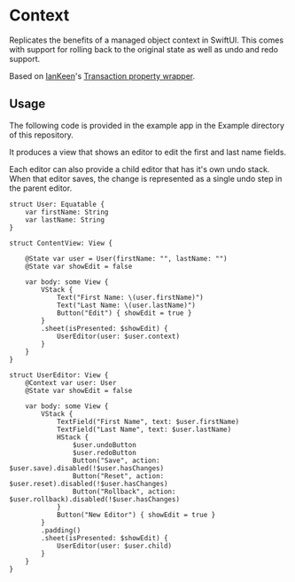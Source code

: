 # Context

Replicates the benefits of a managed object context in SwiftUI. This comes with support for rolling back to the original state as well as undo and redo support.

Based on [IanKeen](https://github.com/IanKeen)'s [Transaction property wrapper](https://gist.github.com/IanKeen/a85e4ed74a10a25341c44a98f43cf386).

## Usage

The following code is provided in the example app in the Example directory of this repository. 

It produces a view that shows an editor to edit the first and last name fields.

Each editor can also provide a child editor that has it's own undo stack. When that editor saves, the change is represented as a single undo step in the parent editor.

```
struct User: Equatable {
    var firstName: String
    var lastName: String
}

struct ContentView: View {

    @State var user = User(firstName: "", lastName: "")
    @State var showEdit = false

    var body: some View {
        VStack {
            Text("First Name: \(user.firstName)")
            Text("Last Name: \(user.lastName)")
            Button("Edit") { showEdit = true }
        }
        .sheet(isPresented: $showEdit) {
            UserEditor(user: $user.context)
        }
    }
}

struct UserEditor: View {
    @Context var user: User
    @State var showEdit = false

    var body: some View {
        VStack {
            TextField("First Name", text: $user.firstName)
            TextField("Last Name", text: $user.lastName)
            HStack {
                $user.undoButton
                $user.redoButton
                Button("Save", action: $user.save).disabled(!$user.hasChanges)
                Button("Reset", action: $user.reset).disabled(!$user.hasChanges)
                Button("Rollback", action: $user.rollback).disabled(!$user.hasChanges)
            }
            Button("New Editor") { showEdit = true }
        }
        .padding()
        .sheet(isPresented: $showEdit) {
            UserEditor(user: $user.child)
        }
    }
}
```

